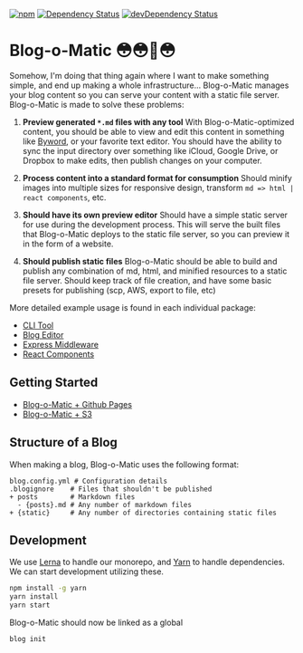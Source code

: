 [![npm](https://img.shields.io/npm/v/blog-o-matic.svg?maxAge=2592000)](https://www.npmjs.com/package/blog-o-matic)
[![Dependency Status](https://david-dm.org/ivebencrazy/blog-o-matic.svg?style=flat)](https://david-dm.org/ivebencrazy/blog-o-matic)
[![devDependency Status](https://david-dm.org/ivebencrazy/blog-o-matic/dev-status.svg)](https://david-dm.org/ivebencrazy/blog-o-matic#info=devDependencies)


Blog-o-Matic 😳😳🤖😳
============
Somehow, I'm doing that thing again where I want to make something simple, and end up making a whole infrastructure... Blog-o-Matic manages your blog content so you can serve your content with a static file server. Blog-o-Matic is made to solve these problems:

1. **Preview generated `*.md` files with any tool**
With Blog-o-Matic-optimized content, you should be able to view and edit this content in something like [Byword](https://www.bywordapp.com/), or your favorite text editor. You should have the ability to sync the input directory over something like iCloud, Google Drive, or Dropbox to make edits, then publish changes on your computer.

2. **Process content into a standard format for consumption**
Should minify images into multiple sizes for responsive design, transform `md => html | react components`, etc.

3. **Should have its own preview editor**
Should have a simple static server for use during the development process. This will serve the built files that Blog-o-Matic deploys to the static file server, so you can preview it in the form of a website.

4. **Should publish static files**
Blog-o-Matic should be able to build and publish any combination of md, html, and minified resources to a static file server. Should keep track of file creation, and have some basic presets for publishing (scp, AWS, export to file, etc)

More detailed example usage is found in each individual package:
- [CLI Tool](./packages/cli)
- [Blog Editor](./packages/editor)
- [Express Middleware](./packages/express)
- [React Components](./packages/react)


Getting Started
---
- [Blog-o-Matic + Github Pages](https://github.com/ivebencrazy/blog-o-matic-fs-example)
- [Blog-o-Matic + S3](./docs/s3.md)

Structure of a Blog
--------
When making a blog, Blog-o-Matic uses the following format:
```
blog.config.yml # Configuration details
.blogignore    # Files that shouldn't be published
+ posts        # Markdown files
  - {posts}.md # Any number of markdown files
+ {static}     # Any number of directories containing static files
```

Development
-------
We use [Lerna]() to handle our monorepo, and [Yarn]() to handle dependencies. We can start development utilizing these.

```sh
npm install -g yarn
yarn install
yarn start
```

Blog-o-Matic should now be linked as a global

```sh
blog init
```
